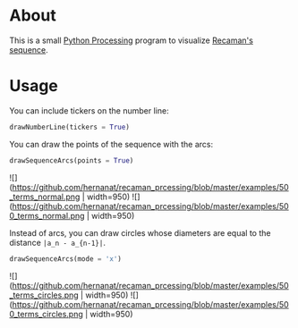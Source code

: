 # About

This is a small [Python Processing](https://py.processing.org/) program to visualize [Recaman's sequence](https://en.wikipedia.org/wiki/Recam%C3%A1n%27s_sequence).

# Usage

You can include tickers on the number line:

```python
drawNumberLine(tickers = True)
```

You can draw the points of the sequence with the arcs:

```python
drawSequenceArcs(points = True)
```

![](https://github.com/hernanat/recaman_prcessing/blob/master/examples/50_terms_normal.png | width=950)
![](https://github.com/hernanat/recaman_prcessing/blob/master/examples/500_terms_normal.png | width=950)

Instead of arcs, you can draw circles whose diameters are
  equal to the distance `|a_n - a_{n-1}|`.

```python
drawSequenceArcs(mode = 'x')
```

![](https://github.com/hernanat/recaman_prcessing/blob/master/examples/50_terms_circles.png | width=950)
![](https://github.com/hernanat/recaman_prcessing/blob/master/examples/500_terms_circles.png | width=950)

